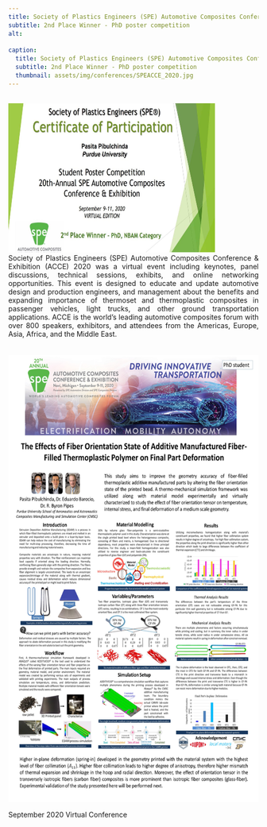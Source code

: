 ```yaml
---
title: Society of Plastics Engineers (SPE) Automotive Composites Conference & Exhibition (ACCE)
subtitle: 2nd Place Winner - PhD poster competition
alt: 

caption:
  title: Society of Plastics Engineers (SPE) Automotive Composites Conference & Exhibition (ACCE) 2020
  subtitle: 2nd Place Winner - PhD poster competition
  thumbnail: assets/img/conferences/SPEACCE_2020.jpg
---
```


<br>
<img class="img-fluid" src="assets/img/conferences/SPEACCE_2020.jpg" alt="" width="416" height="300" style="padding-top=10px">
<br>

<div style="text-align: justify">
Society of Plastics Engineers (SPE) Automotive Composites Conference & Exhibition (ACCE) 2020 was a virtual event including keynotes, panel discussions, technical sessions, exhibits, and online networking opportunities. This event is designed to educate and update automotive design and production engineers, and management about the benefits and expanding importance of thermoset and thermoplastic composites in passenger vehicles, light trucks, and other ground transportation applications. ACCE is the world’s leading automotive composites forum with over 800 speakers, exhibitors, and attendees from the Americas, Europe, Asia, Africa, and the Middle East.
 <br><br> 
</div>



<br>
<img class="img-fluid" src="assets/img/conferences/SPEACCE_20_1.jpg" alt="" width="600" height="900" style="padding-top=10px">
<br>



September 2020
Virtual Conference

